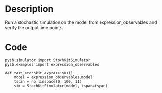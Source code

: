 # Description
Run a stochastic simulation on the model from expression_observables and verify the output time points.

# Code
```
pysb.simulator import StochKitSimulator
pysb.examples import expression_observables

def test_stochkit_expressions():
    model = expression_observables.model
    tspan = np.linspace(0, 100, 11)
    sim = StochKitSimulator(model, tspan=tspan)

```
